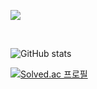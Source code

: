 <a herf="https://velog.io/@jamkris" target="_blank"><img src="https://img.shields.io/badge/Velog-white?style=plastic&logo=velog&logoColor=white"/></a>

<br>

![GitHub stats](https://github-readme-stats.vercel.app/api?username=Jamkris&show_icons=true&theme=radical)

[![Solved.ac 프로필](http://mazassumnida.wtf/api/v2/generate_badge?boj={handle})](https://solved.ac/{handle})
